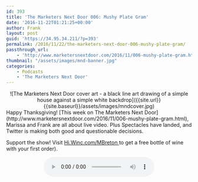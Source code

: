 ```yaml
---
id: 393
title: 'The Marketers Next Door 006: Mushy Plate Gram'
date: '2016-11-22T01:21:25+00:00'
author: Frank
layout: post
guid: 'https://34.95.34.211/?p=393'
permalink: /2016/11/22/the-marketers-next-door-006-mushy-plate-gram/
passthrough_url:
    - 'http://www.marketersnextdoor.com/2016/11/006-mushy-plate-gram.html'
thumbnail: "/assets/images/mnd-banner.jpg"
categories:
    - Podcasts
    - 'The Marketers Next Door'
---
```

<div markdown="1" style="text-align: center;">
![The Marketers Next Door cover art - a black line art drawing of a simple house against a simple white backdrop]({{site.url}}{{site.baseurl}}/assets/images/mndcover.jpg)
</div>
Happy Thanksgiving! [This week on The Marketers Next Door](http://www.marketersnextdoor.com/2016/11/006-mushy-plate-gram.html), Marissa and Frank are all about live video. Plus Spectacles have landed, and Twitter is making both good and questionable decisions.

Support the show! Visit [Hi.Winc.com/MBreton ](http://Hi.Winc.com/MBreton)to get a free bottle of wine with your first order).

<div markdown="1" style="text-align: center;">
<audio controls>
  <source src="http://dts.podtrac.com/redirect.mp3/archive.org/download/MND006_201611/MND006.mp3" type="audio/mpeg">
  Your browser does not support the audio element.
</audio>
</div>